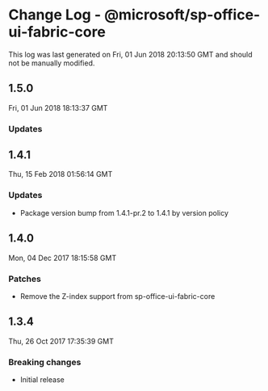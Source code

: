 # Change Log - @microsoft/sp-office-ui-fabric-core

This log was last generated on Fri, 01 Jun 2018 20:13:50 GMT and should not be manually modified.

## 1.5.0
Fri, 01 Jun 2018 18:13:37 GMT

### Updates


## 1.4.1
Thu, 15 Feb 2018 01:56:14 GMT

### Updates

- Package version bump from 1.4.1-pr.2 to 1.4.1 by version policy

## 1.4.0
Mon, 04 Dec 2017 18:15:58 GMT

### Patches

- Remove the Z-index support from sp-office-ui-fabric-core

## 1.3.4
Thu, 26 Oct 2017 17:35:39 GMT

### Breaking changes

- Initial release

